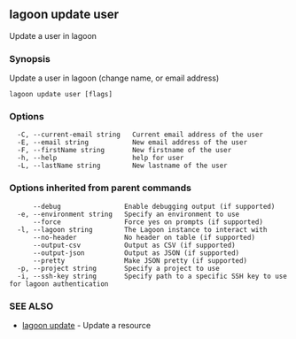 ## lagoon update user

Update a user in lagoon

### Synopsis

Update a user in lagoon (change name, or email address)

```
lagoon update user [flags]
```

### Options

```
  -C, --current-email string   Current email address of the user
  -E, --email string           New email address of the user
  -F, --firstName string       New firstname of the user
  -h, --help                   help for user
  -L, --lastName string        New lastname of the user
```

### Options inherited from parent commands

```
      --debug                Enable debugging output (if supported)
  -e, --environment string   Specify an environment to use
      --force                Force yes on prompts (if supported)
  -l, --lagoon string        The Lagoon instance to interact with
      --no-header            No header on table (if supported)
      --output-csv           Output as CSV (if supported)
      --output-json          Output as JSON (if supported)
      --pretty               Make JSON pretty (if supported)
  -p, --project string       Specify a project to use
  -i, --ssh-key string       Specify path to a specific SSH key to use for lagoon authentication
```

### SEE ALSO

* [lagoon update](lagoon_update.md)	 - Update a resource

